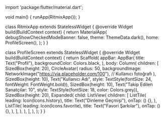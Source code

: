 import 'package:flutter/material.dart';

void main() {
  runApp(RitmixApp());
}

class RitmixApp extends StatelessWidget {
  @override
  Widget build(BuildContext context) {
    return MaterialApp(
      debugShowCheckedModeBanner: false,
      theme: ThemeData.dark(),
      home: ProfileScreen(),
    );
  }
}

class ProfileScreen extends StatelessWidget {
  @override
  Widget build(BuildContext context) {
    return Scaffold(
      appBar: AppBar(
        title: Text("Profil"),
        backgroundColor: Colors.black,
      ),
      body: Column(
        children: [
          SizedBox(height: 20),
          CircleAvatar(
            radius: 50,
            backgroundImage: NetworkImage("https://via.placeholder.com/100"), // Kullanıcı fotoğrafı
          ),
          SizedBox(height: 10),
          Text("Kullanıcı Adı", style: TextStyle(fontSize: 24, fontWeight: FontWeight.bold)),
          SizedBox(height: 10),
          Text("Takip Edilen Sanatçılar: 10", style: TextStyle(fontSize: 18, color: Colors.grey)),
          SizedBox(height: 20),
          Expanded(
            child: ListView(
              children: [
                ListTile(
                  leading: Icon(Icons.history),
                  title: Text("Dinleme Geçmişi"),
                  onTap: () {},
                ),
                ListTile(
                  leading: Icon(Icons.favorite),
                  title: Text("Favori Şarkılar"),
                  onTap: () {},
                ),
              ],
            ),
          ),
        ],
      ),
    );
  }
}
